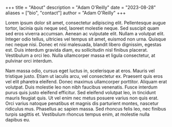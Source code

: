 +++
title = "About"
description = "Adam O'Reilly"
date = "2023-08-28"
aliases = ["bio", "contact"]
author = "Adam O'Reilly"
+++

Lorem ipsum dolor sit amet, consectetur adipiscing elit. Pellentesque augue tortor, lacinia quis neque sed, laoreet molestie neque. Sed suscipit quam sed eros viverra accumsan. Aenean ac vulputate elit. Nullam a volutpat elit. Integer odio tellus, ultricies vel tempus sit amet, euismod non urna. Quisque nec neque nisi. Donec et nisi malesuada, blandit libero dignissim, egestas est. Duis interdum gravida diam, eu sollicitudin nisl finibus placerat. Vestibulum a orci leo. Nulla ullamcorper massa et ligula consectetur, at pulvinar orci interdum.

Nam massa odio, cursus eget luctus in, scelerisque at eros. Mauris vel tristique justo. Etiam ut iaculis arcu, vel consectetur ex. Praesent quis eros vel elit pharetra eleifend. Donec maximus ullamcorper porttitor. Aliquam erat volutpat. Duis molestie leo non nibh faucibus venenatis. Fusce interdum purus quis justo eleifend efficitur. Sed eleifend volutpat leo, in tincidunt mauris feugiat quis. Ut vel enim nec metus posuere varius non quis erat. Orci varius natoque penatibus et magnis dis parturient montes, nascetur ridiculus mus. Phasellus ac sapien massa. Sed rhoncus felis leo, nec finibus turpis sagittis et. Vestibulum rhoncus tempus enim, at molestie nulla dapibus eu.